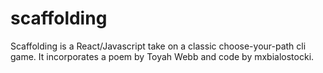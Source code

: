 # scaffolding
Scaffolding is a React/Javascript take on a classic choose-your-path cli game. It incorporates a poem by Toyah Webb and code by mxbialostocki.